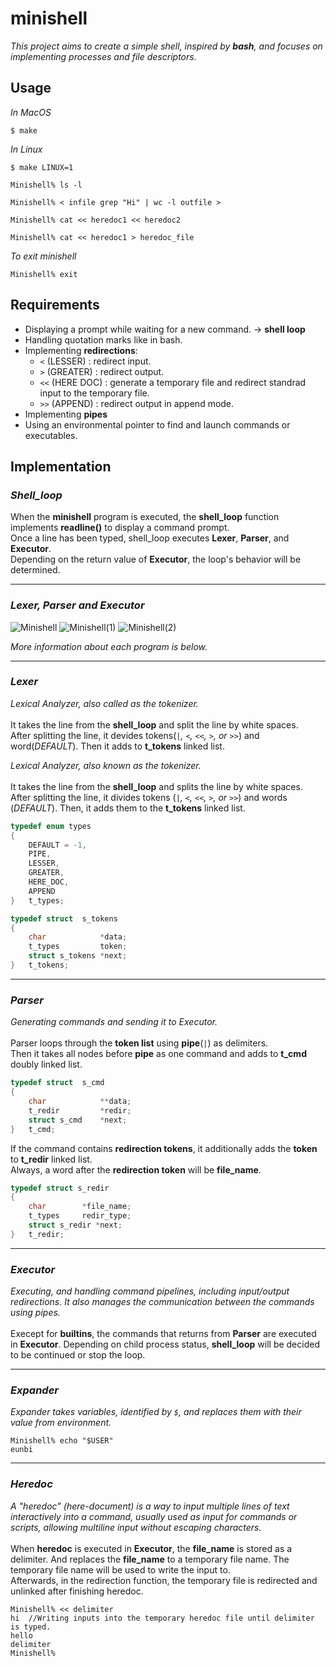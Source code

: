 # minishell
*This project aims to create a simple shell, inspired by **bash**, and focuses on implementing processes and file descriptors.*



## Usage
*In MacOS*
```
$ make
```
*In Linux*
```
$ make LINUX=1
```
```
Minishell% ls -l
```
```
Minishell% < infile grep "Hi" | wc -l outfile >
```
```
Minishell% cat << heredoc1 << heredoc2
```
```
Minishell% cat << heredoc1 > heredoc_file
```
*To exit minishell*
```
Minishell% exit
```
## Requirements
- Displaying a prompt while waiting for a new command. -> **shell loop**
- Handling quotation marks like in bash.
- Implementing **redirections**:
	- `<`	(LESSER)		: redirect input.
	- `>`	(GREATER)		: redirect output.
	- `<<`	(HERE DOC)	: generate a temporary file and redirect standrad input to the temporary file.
	- `>>`	(APPEND)		: redirect output in append mode.
- Implementing **pipes**
- Using an environmental pointer to find and launch commands or executables.  


## Implementation

### *Shell_loop*
When the **minishell** program is executed, the **shell_loop** function implements **readline()** to display a command prompt. \
Once a line has been typed, shell_loop executes **Lexer**, **Parser**, and **Executor**. \
Depending on the return value of **Executor**, the loop's behavior will be determined.

---

### *Lexer, Parser and Executor*
![Minishell](https://github.com/eunbi-bb/minishell/assets/80834766/ff57e94c-c462-4bac-aaf2-b8b4c0364caa)
![Minishell(1)](https://github.com/eunbi-bb/minishell/assets/80834766/1ba69bb6-e66e-4ffa-b05b-2413a311b2db)
![Minishell(2)](https://github.com/eunbi-bb/minishell/assets/80834766/0db05778-acd6-414b-bacd-c1d17cd9af71)

*More information about each program is below.*

---

### *Lexer*
*Lexical Analyzer, also called as the tokenizer.* \
\
It takes the line from the **shell_loop** and split the line by white spaces.\
After splitting the line, it devides tokens(*`|`, `<`, `<<`, `>`, or `>>`*) and word(*DEFAULT*). Then it adds to **t_tokens** linked list.

*Lexical Analyzer, also known as the tokenizer.* \
\
It takes the line from the **shell_loop** and splits the line by white spaces. \
After splitting the line, it divides tokens (*`|`, `<`, `<<`, `>`, or `>>`*) and words (*DEFAULT*). Then, it adds them to the **t_tokens** linked list.

```C
typedef enum types
{
	DEFAULT = -1,
	PIPE,
	LESSER,
	GREATER,
	HERE_DOC,
	APPEND
}	t_types;
```

```C
typedef	struct	s_tokens
{
	char			*data;
	t_types			token;
	struct s_tokens	*next;
}	t_tokens;
```

---

### *Parser*
*Generating commands and sending it to Executor.* \
\
Parser loops through the **token list** using **pipe**(*`|`*) as delimiters.\
Then it takes all nodes before **pipe** as one command and adds to **t_cmd** doubly linked list.

```C
typedef struct	s_cmd
{
	char			**data;
	t_redir			*redir;
	struct s_cmd	*next;
}	t_cmd;
```
If the command contains **redirection tokens**, it additionally adds the **token** to **t_redir** linked list. \
Always, a word after the **redirection token** will be **file_name**.
```C
typedef struct s_redir
{
	char		*file_name;
	t_types		redir_type;
	struct s_redir *next;
}	t_redir; 
```
---

### *Executor*
*Executing, and handling command pipelines, including input/output redirections. It also manages the communication between the commands using pipes.* \
\
Execept for **builtins**, the commands that returns from **Parser** are executed in **Executor**. Depending on child process status, **shell_loop** will be decided to be continued or stop the loop.

---

### *Expander*
*Expander takes variables, identified by `$`, and replaces them with their value from environment.*
```
Minishell% echo "$USER"
eunbi
```
---

### *Heredoc*
*A "heredoc" (here-document) is a way to input multiple lines of text interactively into a command, usually used as input for commands or scripts, allowing multiline input without escaping characters.* \
\
When **heredoc** is executed in **Executor**, the **file_name** is stored as a delimiter. And replaces the **file_name** to a temporary file name. The temporary file name will be used to write the input to. \
Afterwards, in the redirection function, the temporary file is redirected and unlinked after finishing heredoc.
```
Minishell% << delimiter
hi	//Writing inputs into the temporary heredoc file until delimiter is typed.
hello
delimiter
Minishell%
```
